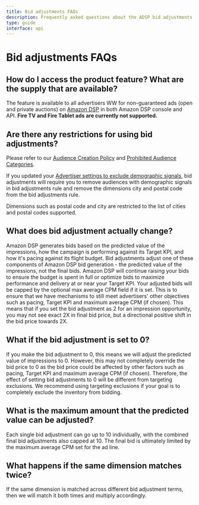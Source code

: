 ```yaml
---
title: Bid adjustments FAQs
description: Frequently asked questions about the ADSP bid adjustments API
type: guide
interface: api
---
```


# Bid adjustments FAQs

## How do I access the product feature? What are the supply that are available?

The feature is available to all advertisers WW for non-guaranteed ads (open and private auctions) on [Amazon DSP](https://advertising.amazon.com/solutions/products/amazon-dsp) in both Amazon DSP console and API. **Fire TV and Fire Tablet ads are currently not supported.**

## Are there any restrictions for using bid adjustments?

Please refer to our [Audience Creation Policy](https://advertising.amazon.com/resources/ad-policy/creative-acceptance/amazon-audience-policies?ref_=a20m_us_spcs_cap_spcs_cap9) and [Prohibited Audience Categories](https://advertising.amazon.com/help/GBZDH7USH5MVGJRF).

If you updated your [Advertiser settings to exclude demographic signals](http://your%20advertiser%20settings%20to%20exclude%20demographic%20signals/), bid adjustments will require you to remove audiences with demographic signals in bid adjustments rule and remove the dimensions city and postal code from the bid adjustments rule.

Dimensions such as postal code and city are restricted to the list of cities and postal codes supported.

## What does bid adjustment actually change?

Amazon DSP generates bids based on the predicted value of the impressions, how the campaign is performing against its Target KPI, and how it's pacing against its flight budget. Bid adjustments adjust one of these components of Amazon DSP bid generation - the predicted value of the impressions, not the final bids. Amazon DSP will continue raising your bids to ensure the budget is spent in full  or optimize bids to maximize performance and delivery at or near your Target KPI. Your adjusted bids will be capped by the optional max average CPM field if it is set. This is to ensure that we have mechanisms to still meet advertisers' other objectives such as pacing, Target KPI and maximum average CPM (if chosen). This means that if you set the bid adjustment as 2 for an impression opportunity, you may not see exact 2X in final bid price, but a directional positive shift in the bid price towards 2X.

## What if the bid adjustment is set to 0?

If you make the bid adjustment to 0, this means we will adjust the predicted value of impressions to 0. However, this may not completely override the bid price to 0 as the bid price could be affected by other factors such as pacing, Target KPI and maximum average CPM (if chosen). Therefore, the effect of setting bid adjustments to 0 will be different from targeting exclusions. We recommend using targeting exclusions if your goal is to completely exclude the inventory from bidding.

## What is the maximum amount that the predicted value can be adjusted?

Each single bid adjustment can go up to 10 individually, with the combined final bid adjustments also capped at 10. The final bid is ultimately limited by the maximum average CPM set for the ad line.

## What happens if the same dimension matches twice?

If the same dimension is matched across different bid adjustment terms, then we will match it both times and multiply accordingly. 
